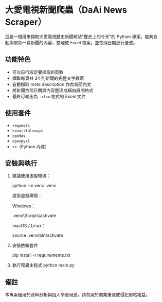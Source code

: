 # 大愛電視新聞爬蟲（DaAi News Scraper）

這是一個用來擷取大愛電視歷史新聞網站"歷史上的今天"的 Python 專案，能夠自動爬取每一頁新聞的內容，整理成 Excel 檔案，並依照日期進行彙整。

## 功能特色

- 可以自行設定要擷取的頁數
- 擷取每頁共 24 則新聞的完整文字段落
- 自動擷取 meta description 作為新聞內文
- 將新聞依照日期與內容整理成橫向展開格式
- 最終可輸出為 `.xlsx` 格式的 Excel 文件

## 使用套件

- `requests`
- `beautifulsoup4`
- `pandas`
- `openpyxl`
- `re`（Python 內建）

## 安裝與執行

   1. 建議使用虛擬環境：

        python -m venv .venv

        啟用虛擬環境：

        Windows：

        .venv\Scripts\activate
        
        macOS / Linux：

        source .venv/bin/activate

   2. 安裝依賴套件 
        
        pip install -r requirements.txt

   3. 執行爬蟲主程式
        python main.py

## 備註

本專案僅用於資料分析與個人學習用途，請勿用於商業重發或侵犯網站權益。